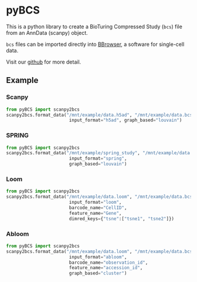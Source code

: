 # pyBCS

This is a python library to create a BioTuring Compressed Study (`bcs`) file from an AnnData (scanpy) object.

`bcs` files can be imported directly into [BBrowser](https://bioturing.com/bbrowser), a software for single-cell data.

Visit our [github](https://github.com/bioturing/pyBCS) for more detail.

## Example

### Scanpy

```python
from pyBCS import scanpy2bcs
scanpy2bcs.format_data("/mnt/example/data.h5ad", "/mnt/example/data.bcs",
                        input_format="h5ad", graph_based="louvain")
```


### SPRING

```python
from pyBCS import scanpy2bcs
scanpy2bcs.format_data("/mnt/example/spring_study", "/mnt/example/data.bcs",
                        input_format="spring",
                        graph_based="louvain")
```

### Loom

```python
from pyBCS import scanpy2bcs
scanpy2bcs.format_data("/mnt/example/data.loom", "/mnt/example/data.bcs",
                        input_format="loom",
                        barcode_name="CellID",
                        feature_name="Gene",
                        dimred_keys={"tsne":["tsne1", "tsne2"]})
```

### Abloom

```python
from pyBCS import scanpy2bcs
scanpy2bcs.format_data("/mnt/example/data.loom", "/mnt/example/data.bcs",
                        input_format="abloom",
                        barcode_name="observation_id",
                        feature_name="accession_id",
                        graph_based="cluster")
```
